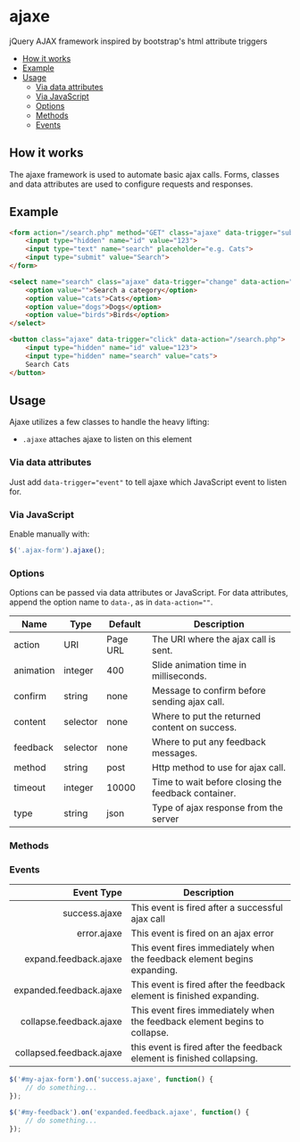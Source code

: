 # ajaxe
jQuery AJAX framework inspired by bootstrap's html attribute triggers

* [How it works](#how-it-works)
* [Example](#example)
* [Usage](#usage)
	* [Via data attributes](#via-data-attributes)
	* [Via JavaScript](#via-javascript)
	* [Options](#options)
	* [Methods](#methods)
	* [Events](#events)

## How it works

The ajaxe framework is used to automate basic ajax calls. Forms, classes and data attributes are used to configure requests and responses.

## Example

```html
<form action="/search.php" method="GET" class="ajaxe" data-trigger="submit">
    <input type="hidden" name="id" value="123">
    <input type="text" name="search" placeholder="e.g. Cats">
    <input type="submit" value="Search">
</form>

<select name="search" class="ajaxe" data-trigger="change" data-action="/search.php">
    <option value="">Search a category</option>
    <option value="cats">Cats</option>
    <option value="dogs">Dogs</option>
    <option value="birds">Birds</option>
</select>

<button class="ajaxe" data-trigger="click" data-action="/search.php">
    <input type="hidden" name="id" value="123">
    <input type="hidden" name="search" value="cats">
    Search Cats
</button>
```

## Usage

Ajaxe utilizes a few classes to handle the heavy lifting:

* `.ajaxe` attaches ajaxe to listen on this element

### Via data attributes

Just add `data-trigger="event"` to tell ajaxe which JavaScript event to listen for.

### Via JavaScript

Enable manually with:

```javascript
$('.ajax-form').ajaxe();
```

### Options

Options can be passed via data attributes or JavaScript. For data attributes, append the option name to `data-`, as in `data-action=""`.

Name      | Type     | Default  | Description
----------|----------|----------|------------
action    | URI      | Page URL | The URI where the ajax call is sent.
animation | integer  | 400      | Slide animation time in milliseconds.
confirm   | string   | none     | Message to confirm before sending ajax call.
content   | selector | none     | Where to put the returned content on success.
feedback  | selector | none     | Where to put any feedback messages.
method    | string   | post     | Http method to use for ajax call.
timeout   | integer  | 10000    | Time to wait before closing the feedback container.
type      | string   | json     | Type of ajax response from the server

### Methods

### Events

Event Type               | Description
------------------------:|------------
success.ajaxe            | This event is fired after a successful ajax call
error.ajaxe              | This event is fired on an ajax error
expand.feedback.ajaxe    | This event fires immediately when the feedback element begins expanding.
expanded.feedback.ajaxe  | This event is fired after the feedback element is finished expanding.
collapse.feedback.ajaxe  | This event fires immediately when the feedback element begins to collapse.
collapsed.feedback.ajaxe | this event is fired after the feedback element is finished collapsing.


```javascript
$('#my-ajax-form').on('success.ajaxe', function() {
    // do something...
});

$('#my-feedback').on('expanded.feedback.ajaxe', function() {
    // do something...
});
```
